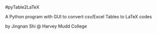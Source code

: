 #pyTable2LaTeX

A Python program with GUI to convert csv/Excel Tables to LaTeX codes

by Jingnan Shi @ Harvey Mudd College
